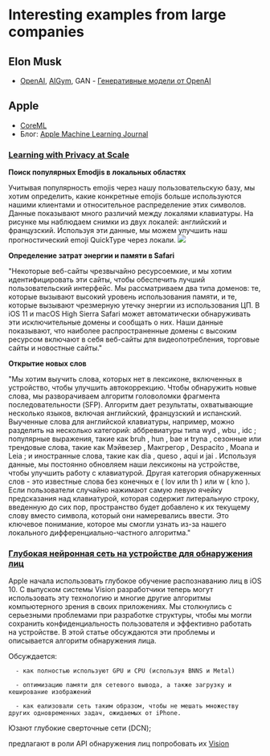 # Interesting examples from large companies

## Elon Musk
  - [OpenAI](https://www.imena.ua/blog/inside-openai/), [AIGym](https://habrahabr.ru/company/newprolab/blog/343834/), GAN - [Генеративные модели от OpenAI](https://habrahabr.ru/company/wunderfund/blog/334568/) 
  
## Apple
  - [CoreML](https://habrahabr.ru/company/mobileup/blog/332500/)
  - Блог: [Apple Machine Learning Journal](https://machinelearning.apple.com)  
### [Learning with Privacy at Scale](https://machinelearning.apple.com/2017/12/06/learning-with-privacy-at-scale.html)

**Поиск популярных Emodjis в локальных областях**

Учитывая популярность emojis через нашу пользовательскую базу, мы хотим определить, какие конкретные emojis больше используются нашими клиентами и относительное распределение этих символов.
Данные показывают много различий между локалями клавиатуры. На рисунке мы наблюдаем снимки из двух локалей: английский и французский. Используя эти данные, мы можем улучшить наш прогностический emoji QuickType через локали.
![](https://machinelearning.apple.com/images/journals/learning-with-privacy-at-scale/emojitogether_large_2x.png)

**Определение затрат энергии и памяти в Safari**

"Некоторые веб-сайты чрезвычайно ресурсоемкие, и мы хотим идентифицировать эти сайты, чтобы обеспечить лучший пользовательский интерфейс. Мы рассматриваем два типа доменов: те, которые вызывают высокий уровень использования памяти, и те, которые вызывают чрезмерную утечку энергии из использования ЦП. В iOS 11 и macOS High Sierra Safari может автоматически обнаруживать эти исключительные домены и сообщать о них. Наши данные показывают, что наиболее распространенные домены с высоким ресурсом включают в себя веб-сайты для видеопотребления, торговые сайты и новостные сайты."

**Открытие новых слов**

"Мы хотим выучить слова, которых нет в лексиконе, включенных в устройство, чтобы улучшить автокоррекцию. Чтобы обнаружить новые слова, мы разворачиваем алгоритм головоломки фрагмента последовательности (SFP).
Алгоритм дает результаты, охватывающие несколько языков, включая английский, французский и испанский. Выученные слова для английской клавиатуры, например, можно разделить на несколько категорий: аббревиатуры типа wyd , wbu , idc ; популярные выражения, такие как bruh , hun , bae и tryna , сезонные или трендовые слова, такие как Мэйвезер , Макгрегор , Despacito , Moana и Leia ; и иностранные слова, такие как dia , queso , aqui и jai . Используя данные, мы постоянно обновляем наши лексиконы на устройстве, чтобы улучшить работу с клавиатурой.
Другая категория обнаруженных слов - это известные слова без конечных e ( lov или th ) или w ( kno ). Если пользователи случайно нажимают самую левую ячейку предсказания над клавиатурой, которая содержит литеральную строку, введенную до сих пор, пространство будет добавлено к их текущему слову вместо символа, который они намеревались ввести. Это ключевое понимание, которое мы смогли узнать из-за нашего локального дифференциально-частного алгоритма."

### [Глубокая нейронная сеть на устройстве для обнаружения лиц](https://machinelearning.apple.com/2017/11/16/face-detection.html)

Apple начала использовать глубокое обучение распознаванию лиц в iOS 10. С выпуском системы Vision разработчики теперь могут использовать эту технологию и многие другие алгоритмы компьютерного зрения в своих приложениях. Мы столкнулись с серьезными проблемами при разработке структуры, чтобы мы могли сохранить конфиденциальность пользователя и эффективно работать на устройстве. В этой статье обсуждаются эти проблемы и описывается алгоритм обнаружения лица.

Обсуждается: 

      - как полностью используют GPU и CPU (используя BNNS и Metal)

      - оптимизацию памяти для сетевого вывода, а также загрузку и кеширование изображений

      - как еализовали сеть таким образом, чтобы не мешать множеству других одновременных задач, ожидаемых от iPhone.

Юзают глубокие сверточные сети (DCN);

предлагают в роли API обнаружения лиц попробовать их [Vision](https://developer.apple.com/documentation/vision)
